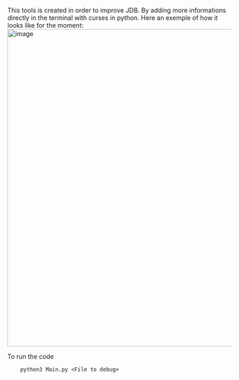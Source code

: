 This tools is created in order to improve JDB. By adding more informations directly in the terminal with curses in python.
Here an exemple of how it looks like for the moment:
<img width="1753" height="715" alt="image" src="https://github.com/user-attachments/assets/3f80ee29-e898-4f69-8f5d-5c213ff696ab" />

To run the code 
```
    python3 Main.py <File to debug>
```

